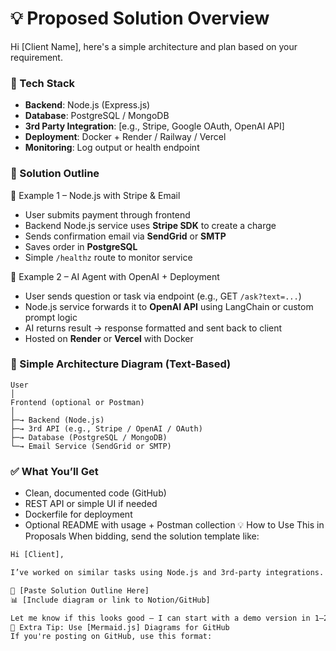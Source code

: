 # 💡 Proposed Solution Overview

Hi [Client Name], here's a simple architecture and plan based on your requirement.

### 🔧 Tech Stack

- **Backend**: Node.js (Express.js)
- **Database**: PostgreSQL / MongoDB
- **3rd Party Integration**: [e.g., Stripe, Google OAuth, OpenAI API]
- **Deployment**: Docker + Render / Railway / Vercel
- **Monitoring**: Log output or health endpoint

### 🧩 Solution Outline

📘 Example 1 – Node.js with Stripe & Email

- User submits payment through frontend
- Backend Node.js service uses **Stripe SDK** to create a charge
- Sends confirmation email via **SendGrid** or **SMTP**
- Saves order in **PostgreSQL**
- Simple `/healthz` route to monitor service

🤖 Example 2 – AI Agent with OpenAI + Deployment

- User sends question or task via endpoint (e.g., GET `/ask?text=...`)
- Node.js service forwards it to **OpenAI API** using LangChain or custom prompt logic
- AI returns result → response formatted and sent back to client
- Hosted on **Render** or **Vercel** with Docker

### 🔄 Simple Architecture Diagram (Text-Based)

```
User
│
Frontend (optional or Postman)
│
├─→ Backend (Node.js)
├─→ 3rd API (e.g., Stripe / OpenAI / OAuth)
├─→ Database (PostgreSQL / MongoDB)
└─→ Email Service (SendGrid or SMTP)
```

### ✅ What You’ll Get

- Clean, documented code (GitHub)
- REST API or simple UI if needed
- Dockerfile for deployment
- Optional README with usage + Postman collection
  💡 How to Use This in Proposals
  When bidding, send the solution template like:

```txt
Hi [Client],

I’ve worked on similar tasks using Node.js and 3rd-party integrations. Here’s a simple solution I’d use for your case:

🧩 [Paste Solution Outline Here]
📊 [Include diagram or link to Notion/GitHub]

Let me know if this looks good — I can start with a demo version in 1–2 days.
🧠 Extra Tip: Use [Mermaid.js] Diagrams for GitHub
If you're posting on GitHub, use this format:
```

